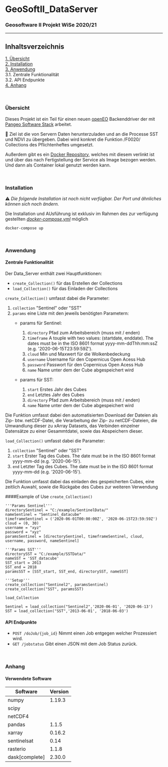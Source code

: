 # GeoSoftII_DataServer
### Geosoftware II Projekt WiSe 2020/21
---

## Inhaltsverzeichnis
[1. Übersicht](#overview) \
[2. Installation](#install) \
[3. Anwendung](#use) \
  3.1. Zentrale Funktionalität \
  3.2. API Endpunkte \
[4. Anhang](#annex)

\
<a name="overview"><h3>Übersicht</h3></a>
Dieses Projekt ist ein Teil für einen neuen [openEO](https://openeo.org/) Backenddriver der mit [Pangeo Software Stack](https://pangeo.io/) arbeitet.

:construction: Ziel ist die von Servern Daten herunterzuladen und an die Processe SST und NDVI zu übergeben.
Dabei wird konkret die Funktion /F0020/ Collections des Pflichtenheftes umgesetzt.

Außerdem gibt es ein [Docker Repository](https://hub.docker.com/repository/docker/felixgi1516/geosoft2_dataserver), welches mit diesem verlinkt ist und über das nach Fertigstellung der Service als Image bezogen werden. Und dann als Container lokal genutzt werden kann.

\
<a name="install"><h3>Installation</h3></a>
:warning: _Die folgende Installation ist noch nicht verfügbar. Der Port und ähnliches können sich noch ändern._ 

Die Installation und AUsführung ist exklusiv im Rahmen des zur verfügung gestellten *[docker-compose.yml](https://github.com/GeoSoftII2020-21/GeoSoftII_Projekt/blob/Docker-compose/docker-compose.yml)* möglich
```docker
docker-compose up
```

\
<a name="use"><h3>Anwendung</h3></a>


#### Zentrale Funktionalität
Der Data_Server enthält zwei Hauptfunktionen:
- `create_Collection()` für das Erstellen der Collections
- `load_Collection()` für das Einladen der Collections

`create_Collection()` umfasst dabei die Parameter:
1. `collection`  "Sentinel" oder "SST"
2. `params` eine Liste mit den jeweils benötigten Parametern:
	- params für Sentinel:
		1. `directory` Pfad zum Arbeitsbereich (muss mit / enden)
		2. `timeframe` A touple with two values: (startdate, enddate). The dates must be in the ISO 8601 format yyyy-mm-ddThh:mm:ssZ (e.g. '2020-06-15T23:59:59Z').
		3. `cloud` Min und Maxwert für die Wolkenbedeckung
		4. `username` Username für den Copernicus Open Acess Hub
		5. `password` Passwort für den Copernicus Open Acess Hub
		6. `name` Name unter dem der Cube abgespeichert wird
	
	- params für SST:
		1. `start` Erstes Jahr des Cubes
		2. `end` Letztes Jahr des Cubes
		3. `directory` Pfad zum Arbeitsbereich (muss mit / enden)
		4. `name` Name unter dem der Cube abgespeichert wird
		
Die Funktion umfasst dabei den automatisierten Download der Dateien als Zip- btw. netCDF-Datei,
die Verarbeitung der Zip- zu netCDF-Dateien, die Umwandlung dieser zu xArray Datasets,
das Verbinden einzelner Datensätze zu einer Gesammtdatei, sowie das Abspeichern dieser.

`load_Collection()` umfasst dabei die Parameter:
1. `collection` "Sentinel" oder "SST"
2. `start` Erster Tag des Cubes. The date must be in the ISO 8601 format yyyy-mm-dd (e.g. '2020-06-15').
3. `end` Letzter Tag des Cubes. The date must be in the ISO 8601 format yyyy-mm-dd (e.g. '2020-06-15').

Die Funktion umfasst dabei das einladen des gespeicherten Cubes, eine zeitlich Auwahl, 
sowie die Rückgabe des Cubes zur weiteren Verwendung

####Example of Use
`create_Collection()`
```
'''Params Sentinel'''
directorySentinel = "C:/example/SentinelData/"
nameSentinel = "Sentinel_datacube"
timeframeSentinel = ('2020-06-01T00:00:00Z', '2020-06-15T23:59:59Z')
cloud = (0, 30)
username = "xyz"
password = "xyz"
paramsSentinel = [directorySentinel, timeframeSentinel, cloud, username, password, nameSentinel]

'''Params SST'''
directorySST = "C:/example/SSTData/"
nameSST = 'SST_datacube'
SST_start = 2013
SST_end = 2018
paramsSST = [SST_start, SST_end, directorySST, nameSST]

'''Setup'''
create_collection("Sentinel2", paramsSentinel)
create_collection("SST", paramsSST)
````

`load_Collection`
```
Sentinel = load_collection("Sentinel2",'2020-06-01', '2020-06-13')
SST = load_collection("SST",'2013-06-01', '2018-06-03')
````

#### API Endpunkte

- `POST /doJob/{job_id}` Nimmt einen Job entgegen welcher Prozessiert wird.
- `GET /jobstatus` Gibt einen JSON mit dem Job Status zurück.


\
<a name="annex"><h3>Anhang</h3></a>


#### Verwendete Software
Software | Version
------ | ------
numpy | 1.19.3
scipy | 
netCDF4 | 
pandas | 1.1.5
xarray | 0.16.2
sentinelsat | 0.14
rasterio | 1.1.8
dask[complete] | 2.30.0

